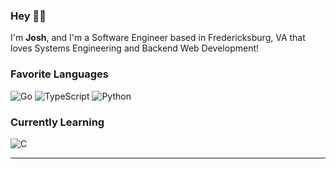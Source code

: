 ### Hey 🙋‍♂️

I'm **Josh**, and I'm a Software Engineer based in Fredericksburg, VA that loves Systems Engineering and Backend Web Development!

### Favorite Languages
![Go](https://img.shields.io/badge/go-%2300ADD8.svg?style=for-the-badge&logo=go&logoColor=white) ![TypeScript](https://img.shields.io/badge/typescript-%23007ACC.svg?style=for-the-badge&logo=typescript&logoColor=white) ![Python](https://img.shields.io/badge/python-3670A0?style=for-the-badge&logo=python&logoColor=ffdd54)

### Currently Learning
![C](https://img.shields.io/badge/c-%2300599C.svg?style=for-the-badge&logo=c&logoColor=white)

---

